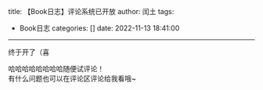 title: 【Book日志】评论系统已开放
author: 闰土
tags:
  - Book日志
categories: []
date: 2022-11-13 18:41:00
---
终于开了（喜    
<!-- more -->
哈哈哈哈哈哈哈哈随便试评论！    
有什么问题也可以在评论区评论给我看哦~    